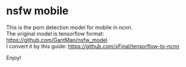 # nsfw mobile
This is the porn detection model for mobile in ncnn.  
The original model is tensorflow format: https://github.com/GantMan/nsfw_model  
I convert it by this guide: https://github.com/xFinal/tensorflow-to-ncnn  

Enjoy!

